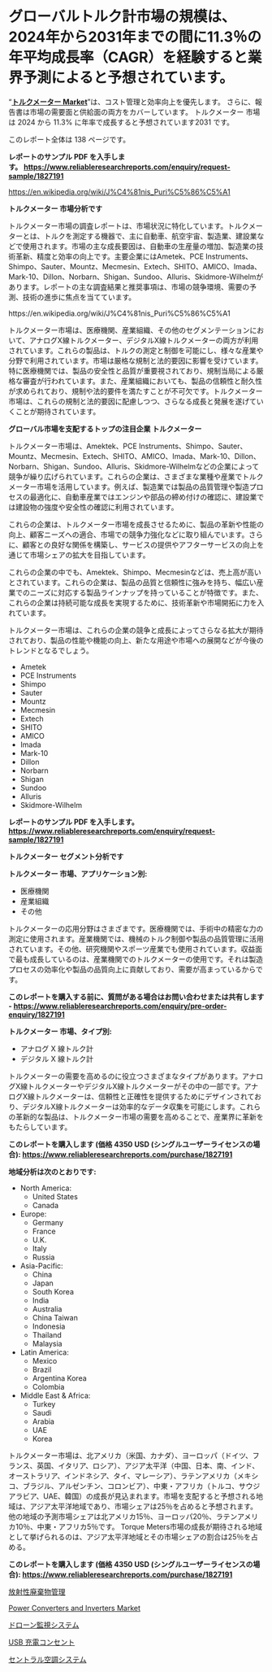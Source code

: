<p><h1>グローバルトルク計市場の規模は、2024年から2031年までの間に11.3％の年平均成長率（CAGR）を経験すると業界予測によると予想されています。</h1></p><p>&ldquo;<strong><a href="https://www.reliableresearchreports.com/torque-meters-r1827191">トルクメーター Market</a></strong>&rdquo;は、コスト管理と効率向上を優先します。 さらに、報告書は市場の需要面と供給面の両方をカバーしています。 トルクメーター 市場は 2024 から 11.3% に年率で成長すると予想されています2031 です。</p>
<p>このレポート全体は 138 ページです。</p>
<p><strong>レポートのサンプル PDF を入手します。&nbsp;<a href="https://www.reliableresearchreports.com/enquiry/request-sample/1827191">https://www.reliableresearchreports.com/enquiry/request-sample/1827191</a></strong></p>
<p><a href="https://en.wikipedia.org/wiki/J%C4%81nis_Puri%C5%86%C5%A1">https://en.wikipedia.org/wiki/J%C4%81nis_Puri%C5%86%C5%A1</a></p>
<p><strong>トルクメーター 市場分析です</strong></p>
<p><p>トルクメーター市場の調査レポートは、市場状況に特化しています。トルクメーターとは、トルクを測定する機器で、主に自動車、航空宇宙、製造業、建設業などで使用されます。市場の主な成長要因は、自動車の生産量の増加、製造業の技術革新、精度と効率の向上です。主要企業にはAmetek、PCE Instruments、Shimpo、Sauter、Mountz、Mecmesin、Extech、SHITO、AMICO、Imada、Mark-10、Dillon、Norbarn、Shigan、Sundoo、Alluris、Skidmore-Wilhelmがあります。レポートの主な調査結果と推奨事項は、市場の競争環境、需要の予測、技術の進歩に焦点を当てています。</p></p>
<p>https://en.wikipedia.org/wiki/J%C4%81nis_Puri%C5%86%C5%A1</p>
<p><p>トルクメーター市場は、医療機関、産業組織、その他のセグメンテーションにおいて、アナログX線トルクメーター、デジタルX線トルクメーターの両方が利用されています。これらの製品は、トルクの測定と制御を可能にし、様々な産業や分野で利用されています。市場は厳格な規制と法的要因に影響を受けています。特に医療機関では、製品の安全性と品質が重要視されており、規制当局による厳格な審査が行われています。また、産業組織においても、製品の信頼性と耐久性が求められており、規制や法的要件を満たすことが不可欠です。トルクメーター市場は、これらの規制と法的要因に配慮しつつ、さらなる成長と発展を遂げていくことが期待されています。</p></p>
<p><strong>グローバル市場を支配するトップの注目企業 トルクメーター</strong></p>
<p><p>トルクメーター市場は、Amektek、PCE Instruments、Shimpo、Sauter、Mountz、Mecmesin、Extech、SHITO、AMICO、Imada、Mark-10、Dillon、Norbarn、Shigan、Sundoo、Alluris、Skidmore-Wilhelmなどの企業によって競争が繰り広げられています。これらの企業は、さまざまな業種や産業でトルクメーター市場を活用しています。例えば、製造業では製品の品質管理や製造プロセスの最適化に、自動車産業ではエンジンや部品の締め付けの確認に、建設業では建設物の強度や安全性の確認に利用されています。</p><p>これらの企業は、トルクメーター市場を成長させるために、製品の革新や性能の向上、顧客ニーズへの適合、市場での競争力強化などに取り組んでいます。さらに、顧客との良好な関係を構築し、サービスの提供やアフターサービスの向上を通じて市場シェアの拡大を目指しています。</p><p>これらの企業の中でも、Amektek、Shimpo、Mecmesinなどは、売上高が高いとされています。これらの企業は、製品の品質と信頼性に強みを持ち、幅広い産業でのニーズに対応する製品ラインナップを持っていることが特徴です。また、これらの企業は持続可能な成長を実現するために、技術革新や市場開拓に力を入れています。</p><p>トルクメーター市場は、これらの企業の競争と成長によってさらなる拡大が期待されており、製品の性能や機能の向上、新たな用途や市場への展開などが今後のトレンドとなるでしょう。</p></p>
<p><ul><li>Ametek</li><li>PCE Instruments</li><li>Shimpo</li><li>Sauter</li><li>Mountz</li><li>Mecmesin</li><li>Extech</li><li>SHITO</li><li>AMICO</li><li>Imada</li><li>Mark-10</li><li>Dillon</li><li>Norbarn</li><li>Shigan</li><li>Sundoo</li><li>Alluris</li><li>Skidmore-Wilhelm</li></ul></p>
<p><strong>レポートのサンプル PDF を入手します。 <a href="https://www.reliableresearchreports.com/enquiry/request-sample/1827191">https://www.reliableresearchreports.com/enquiry/request-sample/1827191</a></strong></p>
<p><strong>トルクメーター セグメント分析です</strong></p>
<p><strong>トルクメーター 市場、アプリケーション別:</strong></p>
<p><ul><li>医療機関</li><li>産業組織</li><li>その他</li></ul></p>
<p><p>トルクメーターの応用分野はさまざまです。医療機関では、手術中の精密な力の測定に使用されます。産業機関では、機械のトルク制御や製品の品質管理に活用されています。その他、研究機関やスポーツ産業でも使用されています。収益面で最も成長しているのは、産業機関でのトルクメーターの使用です。それは製造プロセスの効率化や製品の品質向上に貢献しており、需要が高まっているからです。</p></p>
<p><strong>このレポートを購入する前に、質問がある場合はお問い合わせまたは共有します - <a href="https://www.reliableresearchreports.com/enquiry/pre-order-enquiry/1827191">https://www.reliableresearchreports.com/enquiry/pre-order-enquiry/1827191</a></strong></p>
<p><strong>トルクメーター 市場、タイプ別:</strong></p>
<p><ul><li>アナログ X 線トルク計</li><li>デジタル X 線トルク計</li></ul></p>
<p><p>トルクメーターの需要を高めるのに役立つさまざまなタイプがあります。アナログX線トルクメーターやデジタルX線トルクメーターがその中の一部です。アナログX線トルクメーターは、信頼性と正確性を提供するためにデザインされており、デジタルX線トルクメーターは効率的なデータ収集を可能にします。これらの革新的な製品は、トルクメーター市場の需要を高めることで、産業界に革新をもたらしています。</p></p>
<p><strong>このレポートを購入します (価格 4350 USD (シングルユーザーライセンスの場合): <a href="https://www.reliableresearchreports.com/purchase/1827191">https://www.reliableresearchreports.com/purchase/1827191</a></strong></p>
<p><strong>地域分析は次のとおりです:</strong></p>
<p><ul>
    <li>
        North America:
        <ul>
            <li>United States</li>
            <li>Canada</li>
        </ul>
    </li>
    <li>
        Europe:
        <ul>
            <li>Germany</li>
            <li>France</li>
            <li>U.K.</li>
            <li>Italy</li>
            <li>Russia</li>
        </ul>
    </li>
    <li>
        Asia-Pacific:
        <ul>
            <li>China</li>
            <li>Japan</li>
            <li>South Korea</li>
            <li>India</li>
            <li>Australia</li>
            <li>China Taiwan</li>
            <li>Indonesia</li>
            <li>Thailand</li>
            <li>Malaysia</li>
        </ul>
    </li>
    <li>
        Latin America:
        <ul>
            <li>Mexico</li>
            <li>Brazil</li>
            <li>Argentina Korea</li>
            <li>Colombia</li>
        </ul>
    </li>
    <li>
        Middle East & Africa:
        <ul>
            <li>Turkey</li>
            <li>Saudi</li>
            <li>Arabia</li>
            <li>UAE</li>
            <li>Korea</li>
        </ul>
    </li>
    </ul></p>
<p><p>トルクメーター市場は、北アメリカ（米国、カナダ）、ヨーロッパ（ドイツ、フランス、英国、イタリア、ロシア）、アジア太平洋（中国、日本、南、インド、オーストラリア、インドネシア、タイ、マレーシア）、ラテンアメリカ（メキシコ、ブラジル、アルゼンチン、コロンビア）、中東・アフリカ（トルコ、サウジアラビア、UAE、韓国）の成長が見込まれます。市場を支配すると予想される地域は、アジア太平洋地域であり、市場シェアは25％を占めると予想されます。他の地域の予測市場シェアは北アメリカ15％、ヨーロッパ20％、ラテンアメリカ10％、中東・アフリカ5％です。 Torque Meters市場の成長が期待される地域として挙げられるのは、アジア太平洋地域とその市場シェアの割合は25％を占める。</p></p>
<p><strong>このレポートを購入します (価格 4350 USD (シングルユーザーライセンスの場合): <a href="https://www.reliableresearchreports.com/purchase/1827191">https://www.reliableresearchreports.com/purchase/1827191</a></strong></p>
<p><p><a href="https://github.com/zjkmgcs938405/Market-Research-Report-List-4/blob/main/511565470873.md">放射性廃棄物管理</a></p><p><a href="https://www.linkedin.com/pulse/power-converters-inverters-market-global-regional-analysis-90pye?trackingId=l%2BxD0H0xQzimAIsKZc6Jgg%3D%3D">Power Converters and Inverters Market</a></p><p><a href="https://medium.com/@mares423/%E3%83%89%E3%83%AD%E3%83%BC%E3%83%B3%E7%9B%A3%E8%A6%96%E3%82%B7%E3%82%B9%E3%83%86%E3%83%A0%E5%B8%82%E5%A0%B4%E3%81%AE%E8%A6%8F%E6%A8%A1%E3%81%AF-%E5%B9%B4%E9%96%93%E5%B9%B3%E5%9D%87%E6%88%90%E9%95%B7%E7%8E%875-6-%E3%81%A7%E6%88%90%E9%95%B7%E3%81%97%E3%81%A6%E3%81%8A%E3%82%8A-%E3%81%93%E3%81%AE%E3%83%AC%E3%83%9D%E3%83%BC%E3%83%88%E3%81%A7%E3%81%AF%E5%B8%82%E5%A0%B4%E3%82%BB%E3%82%B0%E3%83%A1%E3%83%B3%E3%83%86%E3%83%BC%E3%82%B7%E3%83%A7%E3%83%B3-%E6%88%90%E9%95%B7-%E3%81%8A%E3%82%88%E3%81%B32024%E5%B9%B4%E3%81%8B%E3%82%892031%E5%B9%B4%E3%81%BE%E3%81%A7%E3%81%AE%E4%BA%88%E6%B8%AC%E3%81%AB%E3%81%A4%E3%81%84%E3%81%A6%E5%88%86%E6%9E%90%E3%81%97%E3%81%A6%E3%81%84%E3%81%BE%E3%81%99-ffe4151c781b">ドローン監視システム</a></p><p><a href="https://medium.com/@sashabeier2023/%E8%A3%BD%E5%93%81%E3%82%BF%E3%82%A4%E3%83%97%E5%88%A5-%E3%82%A2%E3%83%97%E3%83%AA%E3%82%B1%E3%83%BC%E3%82%B7%E3%83%A7%E3%83%B3%E5%88%A5-%E5%9C%B0%E5%9F%9F%E5%88%A5-%E4%BC%81%E6%A5%AD%E5%88%A5%E3%81%AE%E3%82%B0%E3%83%AD%E3%83%BC%E3%83%90%E3%83%ABusb%E5%85%85%E9%9B%BB%E3%82%A2%E3%82%A6%E3%83%88%E3%83%AC%E3%83%83%E3%83%88%E5%B8%82%E5%A0%B4-%E6%A5%AD%E7%95%8C%E3%82%BB%E3%82%B0%E3%83%A1%E3%83%B3%E3%83%88%E3%81%AE%E5%B1%95%E6%9C%9B-%E5%B8%82%E5%A0%B4%E8%A9%95%E4%BE%A1-%E7%AB%B6%E4%BA%89%E3%82%B7%E3%83%8A%E3%83%AA%E3%82%AA-%E3%83%88%E3%83%AC%E3%83%B3%E3%83%89-%E4%BA%88%E6%B8%AC-2024%E5%B9%B4-2031%E5%B9%B4-9a04cbf128bc">USB 充電コンセント</a></p><p><a href="https://github.com/roulaayoub-saad/Market-Research-Report-List-3/blob/main/274232570874.md">セントラル空調システム</a></p></p>